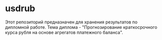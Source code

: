 # usdrub
Этот репозиторий предназначен для хранения результатов по дипломной работе. Тема диплома - "Прогнозирование краткосрочного курса рубля на основе агрегатов платежного баланса".
